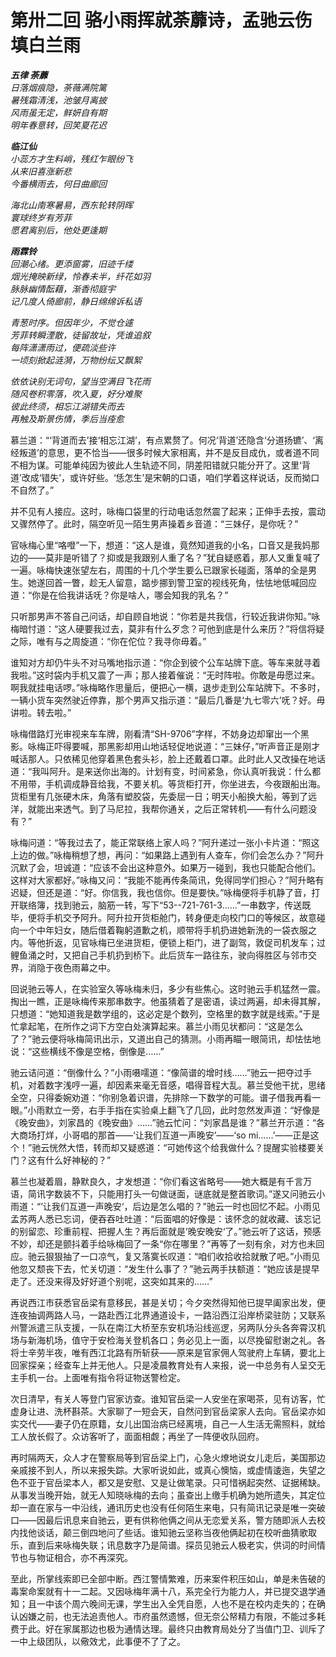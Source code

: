 # 第卅二回 骆小雨挥就荼蘼诗，孟驰云伤填白兰雨

***五律 荼蘼***  
*日落烟痕隐，荼薇满院篱*  
*暑残霜清浅，池皱月离披*  
*风雨虽无定，鲜妍自有期*  
*明年春意转，回笑夏花迟*  

***临江仙***  
*小蕊方才生料峭，残红乍眼纷飞*  
*从来旧喜涨新悲*  
*今番横雨去，何日曲廊回*  

*海北山南寒暑易，西东轮转阴晖*  
*寰球终岁有芳菲*  
*愿君离别后，他处更逢期*  

***雨霖铃***  
*回潮心绪。更添窗雾，旧迹千缕*  
*烟光掩映新绿，怜春未半，纤花如羽*  
*脉脉幽情酝藉，渐香彻庭宇*  
*记几度人倚廊前，静日绵绵诉私语*  

*青葱时序。但因年少，不觉仓遽*  
*芳菲转瞬湮散，徒留故址，凭谁追叙*  
*每阵潇潇雨过，便疏淡些许*  
*一顷刻掀起涟漪，万物纷纭又飘絮*  

*依依诀别无词句，望当空满目飞花雨*  
*随风卷积零落，吹入夏，好分难聚*  
*彼此终须，相忘江湖错失而去*  
*再触及斯景伤情，季后当痊愈*  

慕兰道：“‘背道而去’接‘相忘江湖’，有点累赘了。何况‘背道’还隐含‘分道扬镳’、‘离经叛道’的意思，更不恰当——很多时候大家相离，并不是反目成仇，或者道不同不相为谋。可能单纯因为彼此人生轨迹不同，阴差阳错就只能分开了。这里‘背道’改成‘错失’，或许好些。‘恁怎生’是宋朝的口语，咱们学着这样说话，反而拗口不自然了。”

并不见有人接应。这时，咏梅口袋里的行动电话忽然震了起来；正伸手去按，震动又骤然停了。此时，隔空听见一陌生男声操着乡音道：“三妹仔，是你呒？”

官咏梅心里“咯噔”一下，想道：“这人是谁，竟然知道我的小名，口音又是我妈那边的——莫非是听错了？抑或是我跟别人重了名？”犹自疑惑着，那人又重复喊了一遍。咏梅快速张望左右，周围的十几个学生要么已跟家长碰面，落单的全是男生。她遂回首一瞥，趁无人留意，踮步挪到警卫室的视线死角，怯怯地低喊回应道：“你是在佮我讲话呒？你是啥人，哪会知我的乳名？”

只听那男声不答自己问话，却自顾自地说：“你若是共我信，行较近我讲你知。”咏梅暗忖道：“这人硬要我过去，莫非有什么歹念？可他到底是什么来历？”将信将疑之际，唯有与之周旋道：“你在佗位？我寻你毋着。”

谁知对方却仍牛头不对马嘴地指示道：“你企到彼个公车站牌下底。等车来就寻着我啦。”这时袋内手机又震了一声；那人接着催说：“无时阵啦。你敢是毋愿过来。啊我就挂电话啰。”咏梅略作思量后，便把心一横，退步走到公车站牌下。不多时，一辆小货车突然驶近停靠，那个男声又指示道：“最后几番是‘九七零六’呒？好。毋讲啦。转去啦。”

咏梅借路灯光审视来车车牌，刚看清“SH-9706”字样，不妨身边却窜出一个黑影。咏梅正吓得要喊，那黑影却用山地话轻促地说道：“三妹仔，”听声音正是刚才喊话那人。只依稀见他穿着黑色套头衫，脸上还戴着口罩。此时此人又改操在地话道：“我叫阿升。是来送你出海的。计划有变，时间紧急，你认真听我说：什么都不用带，手机调成静音给我，不要关机。等货柜打开，你坐进去，今夜跟船出海。货柜里有几张硬木床，角落有塑胶袋，先委屈一日；明天小船换大船，等到了远洋，就能出来透气。到了马尼拉，我帮你通关，之后正常转机——有什么问题没有？”

咏梅问道：“等我过去了，能正常联络上家人吗？”阿升递过一张小卡片道：“照这上边的做。”咏梅稍想了想，再问：“如果路上遇到有人查车，你们会怎么办？”阿升沉默了会，坦诚道：“应该不会出这种意外。如果万一碰到，我也只能配合他们。这样对大家都好。”咏梅又问：“我能不能再传条简讯，免得同学们担心？”阿升略有迟疑，但还是道：“好。你信我，我也信你。但是要快。”咏梅便将手机静了音，打开联络簿，找到驰云，脑筋一转，写下“53--721-761-3……”一串数字，传送既毕，便将手机交予阿升。阿升拉开货柜舱门，转身便走向校门口的等候区，故意碰向一个中年妇女，随后借着鞠躬道歉之机，顺带将手机扔进她新洗的一袋衣服之内。等他折返，见官咏梅已坐进货柜，便锁上柜门，进了副驾，敦促司机发车；过鲤鱼涌之时，又把自己手机扔到桥下。此后货车一路往东，驶向得胜区与邻市交界，消隐于夜色雨幕之中。

回说驰云等人，在实验室久等咏梅未归，多少有些焦心。这时驰云手机猛然一震。掏出一瞧，正是咏梅传来那串数字。他虽猜着了是密语，读过两遍，却未得其解，只想道：“她知道我是数学组的，这必定是个数列，空格里的数字就是线索。”于是忙拿起笔，在所作之词下方空白处演算起来。慕兰小雨见状都问：“这是怎么了？”驰云便将咏梅简讯出示，又道出自己的猜测。小雨再瞄一眼简讯，却怯怯地说：“这些横线不像是空格，倒像是……”

驰云诘问道：“倒像什么？”小雨嗫嚅道：“像简谱的增时线……”驰云一把夺过手机，对着数字浅哼一遍，却因素来毫无音感，唱得音程大乱。慕兰受他干扰，思绪全空，只得委婉劝道：“你别急着识谱，先排除一下数学的可能。谱子借我再看一眼。”小雨默立一旁，右手手指在实验桌上翻飞了几回，此时忽然发声道：“好像是《晚安曲》，刘家昌的《晚安曲》……”驰云忙问：“刘家昌是谁？”慕兰开示道：“各大商场打烊，小哥唱的那首——‘让我们互道一声晚安’——‘so mi……’——正是这个！”驰云恍然大悟，转而却又疑惑道：“可她传这个给我做什么？提醒实验楼要关门？这有什么好神秘的？”

慕兰也凝着眉，静默良久，才发想道：“你们看这省略号——她大概是有千言万语，简讯字数装不下，只能用打头一句做谜面，谜底就是整首歌词。”遂又问驰云小雨道：“’让我们互道一声晚安‘，后边是怎么唱的？”驰云一时也回忆不起。小雨见孟苏两人悉已忘词，便吞吞吐吐道：“后面唱的好像是：该怀念的就收藏、该忘记的别留恋、珍重前程、把握人生？再后面就是’晚安晚安‘了。”驰云听了这话，预感不妙，却还是颤抖着手给咏梅回了一条“你在哪里？”再等了一刻有余，对方也未回应。驰云狠狠抽了一口凉气，复又落寞长叹道：“咱们收拾收拾就散了吧。”小雨见他忽又颓丧下去，忙关切道：“发生什么事了？”驰云两手扶额道：“她应该是提早走了。还没来得及好好道个别呢，这突如其来的……”

再说西江市获悉官岳梁有意移民，甚是关切；今夕突然得知他已提早阖家出发，便连夜抽调两路人马，一路赴西江北界通道设卡，一路沿西江沿岸桥梁驻防；又联系州警派遣三队支援，一队在南江大桥至东安机场沿线巡逻，另两队分头各奔霄汉机场与新海机场，值守于安检海关登机各口；务必见上一面，以尽挽留慰谢之礼。各将士辛劳半夜，唯有西江北路有所斩获——原来是官家佣人驾驶府上车辆，要北上回家探亲；经查车上并无他人。只是凌晨教育处有人来报，说一中总务有人呈交无主手机一台。上面唯有指令将证物送警检定。

次日清早，有关人等登门官家访查。谁知官岳梁一人安坐在家喝茶，见有访客，忙虚身让进、洗杯斟茶。大家聊了一短会天，自然问到官岳梁家人去向。官岳梁亦如实交代——妻子仍在原籍，女儿出国治病已经离境，自己一人生活无需照料，就给工人放长假了。众访客听了，面面相觑；再坐了一阵便收队回府。

再时隔两天，众人才在警察局等到官岳梁上门，心急火燎地说女儿走后，美国那边亲戚接不到人，所以来报失踪。大家听说如此，或真心懊恼，或虚情逶迤，失望之色不亚于官岳梁本人，都又是安慰、又是让做笔录。只可惜祸起突然、证据稀缺。从事发当晚开始，就无人知晓咏梅的去向；虽查出上缴手机确为她所遗失，其定位却一直在家与一中沿线，通讯历史也没有任何陌生来电，只有简讯记录是唯一突破口——因最后讯息来自驰云，更有供称他俩之间从无恋爱关系，警方随即派人去校内找他谈话，颠三倒四地问了些话。谁知驰云坚称当夜他俩起初在校听曲猜歌取乐，直到后来咏梅失联；讯息数字乃是简谱。探员见驰云人极老实，供词的时间情节也与物证相合，亦不再深究。

至此，所掌线索即已全部中断。西江警情繁难，历来案件积压如山，单是未告破的毒案命案就有十一二起。又因咏梅年满十八，系完全行为能力人，并已提交退学通知；且一中该个周六晚间无课，学生出入全凭自愿，人也不是在校内走失的；在确认凶嫌之前，也无法追责他人。市府虽然遗憾，但无奈公帑精力有限，不能过多耗费于此。好在家属那边也极为通情达理。最终只由教育局处分了当值门卫、训斥了一中上级团队，以儆效尤，此事便不了了之。

